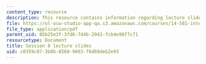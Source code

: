```yaml
---
content_type: resource
description: This resource contains information regarding lecture slide 8.
file: https://ol-ocw-studio-app-qa.s3.amazonaws.com/courses/14-581-international-economics-i-spring-2013/c0359c073b8b85689663f6d69deb2e93_MIT14_581S13_Lecslides8.pdf
file_type: application/pdf
parent_uid: 85b25e3f-3fd6-744b-2941-fcb4e98f7c71
resourcetype: Document
title: Session 8 lecture slides
uid: c0359c07-3b8b-8568-9663-f6d69deb2e93
---
```

